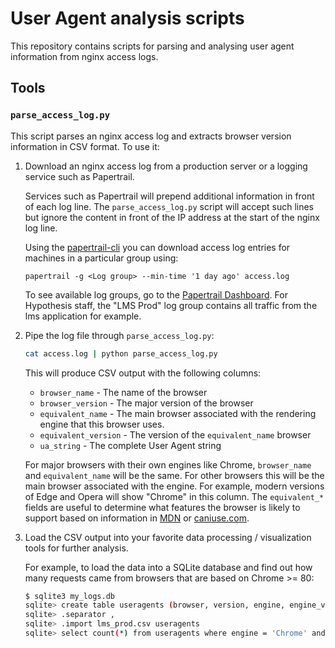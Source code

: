 # User Agent analysis scripts

This repository contains scripts for parsing and analysing user agent information
from nginx access logs.

## Tools

### `parse_access_log.py`

This script parses an nginx access log and extracts browser version information
in CSV format. To use it:

1. Download an nginx access log from a production server or a logging service
   such as Papertrail.

   Services such as Papertrail will prepend additional information in front of each
   log line. The `parse_access_log.py` script will accept such lines but ignore the
   content in front of the IP address at the start of the nginx log line.

   Using the [papertrail-cli](https://github.com/papertrail/papertrail-cli) you can download
   access log entries for machines in a particular group using:

   ```
   papertrail -g <Log group> --min-time '1 day ago' access.log
   ```
   
   To see available log groups, go to the [Papertrail Dashboard](https://papertrailapp.com/dashboard).
   For Hypothesis staff, the "LMS Prod" log group contains all traffic from the lms application for example.

2. Pipe the log file through `parse_access_log.py`:

   ```sh
   cat access.log | python parse_access_log.py
   ```

   This will produce CSV output with the following columns:

   - `browser_name` - The name of the browser
   - `browser_version` - The major version of the browser
   - `equivalent_name` - The main browser associated with the rendering engine that this browser uses.
   - `equivalent_version` - The version of the `equivalent_name` browser
   - `ua_string` - The complete User Agent string

   For major browsers with their own engines like Chrome, `browser_name` and `equivalent_name` will be the same.
   For other browsers this will be the main browser associated with the engine. For example,
   modern versions of Edge and Opera will show "Chrome" in this column.
   The `equivalent_*` fields are useful to determine what features the browser is
   likely to support based on information in [MDN](https://developer.mozilla.org/en-US/) or
   [caniuse.com](https://caniuse.com).

3. Load the CSV output into your favorite data processing / visualization tools for
   further analysis.
   
   For example, to load the data into a SQLite database and find out how many requests came
   from browsers that are based on Chrome >= 80:
   
   ```sh
   $ sqlite3 my_logs.db
   sqlite> create table useragents (browser, version, engine, engine_version int, useragent);
   sqlite> .separator ,
   sqlite> .import lms_prod.csv useragents
   sqlite> select count(*) from useragents where engine = 'Chrome' and engine_version > 80;
   ```
